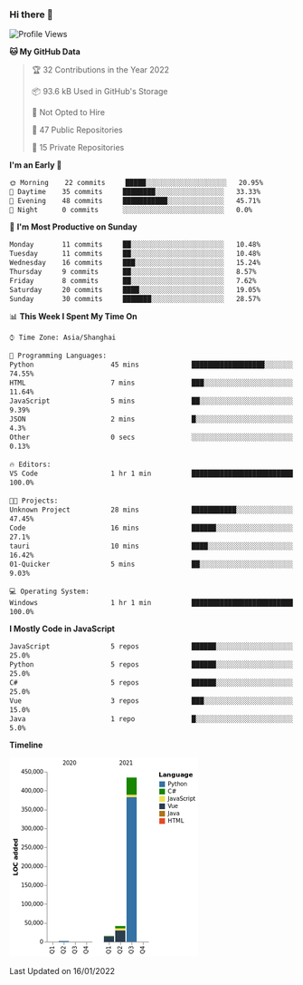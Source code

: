 ### Hi there 👋
<!--START_SECTION:waka-->
![Profile Views](http://img.shields.io/badge/Profile%20Views-0-blue)

**🐱 My GitHub Data** 

> 🏆 32 Contributions in the Year 2022
 > 
> 📦 93.6 kB Used in GitHub's Storage 
 > 
> 🚫 Not Opted to Hire
 > 
> 📜 47 Public Repositories 
 > 
> 🔑 15 Private Repositories  
 > 
**I'm an Early 🐤** 

```text
🌞 Morning    22 commits     █████░░░░░░░░░░░░░░░░░░░░   20.95% 
🌆 Daytime    35 commits     ████████░░░░░░░░░░░░░░░░░   33.33% 
🌃 Evening    48 commits     ███████████░░░░░░░░░░░░░░   45.71% 
🌙 Night      0 commits      ░░░░░░░░░░░░░░░░░░░░░░░░░   0.0%

```
📅 **I'm Most Productive on Sunday** 

```text
Monday       11 commits     ██░░░░░░░░░░░░░░░░░░░░░░░   10.48% 
Tuesday      11 commits     ██░░░░░░░░░░░░░░░░░░░░░░░   10.48% 
Wednesday    16 commits     ███░░░░░░░░░░░░░░░░░░░░░░   15.24% 
Thursday     9 commits      ██░░░░░░░░░░░░░░░░░░░░░░░   8.57% 
Friday       8 commits      ██░░░░░░░░░░░░░░░░░░░░░░░   7.62% 
Saturday     20 commits     ████░░░░░░░░░░░░░░░░░░░░░   19.05% 
Sunday       30 commits     ███████░░░░░░░░░░░░░░░░░░   28.57%

```


📊 **This Week I Spent My Time On** 

```text
⌚︎ Time Zone: Asia/Shanghai

💬 Programming Languages: 
Python                   45 mins             ██████████████████░░░░░░░   74.55% 
HTML                     7 mins              ███░░░░░░░░░░░░░░░░░░░░░░   11.64% 
JavaScript               5 mins              ██░░░░░░░░░░░░░░░░░░░░░░░   9.39% 
JSON                     2 mins              █░░░░░░░░░░░░░░░░░░░░░░░░   4.3% 
Other                    0 secs              ░░░░░░░░░░░░░░░░░░░░░░░░░   0.13%

🔥 Editors: 
VS Code                  1 hr 1 min          █████████████████████████   100.0%

🐱‍💻 Projects: 
Unknown Project          28 mins             ███████████░░░░░░░░░░░░░░   47.45% 
Code                     16 mins             ██████░░░░░░░░░░░░░░░░░░░   27.1% 
tauri                    10 mins             ████░░░░░░░░░░░░░░░░░░░░░   16.42% 
01-Quicker               5 mins              ██░░░░░░░░░░░░░░░░░░░░░░░   9.03%

💻 Operating System: 
Windows                  1 hr 1 min          █████████████████████████   100.0%

```

**I Mostly Code in JavaScript** 

```text
JavaScript               5 repos             ██████░░░░░░░░░░░░░░░░░░░   25.0% 
Python                   5 repos             ██████░░░░░░░░░░░░░░░░░░░   25.0% 
C#                       5 repos             ██████░░░░░░░░░░░░░░░░░░░   25.0% 
Vue                      3 repos             ███░░░░░░░░░░░░░░░░░░░░░░   15.0% 
Java                     1 repo              █░░░░░░░░░░░░░░░░░░░░░░░░   5.0%

```


**Timeline**

![Chart not found](https://raw.githubusercontent.com/cesaryuan/cesaryuan/main/charts/bar_graph.png) 


 Last Updated on 16/01/2022
<!--END_SECTION:waka-->

<!--
**cesaryuan/Cesaryuan** is a ✨ _special_ ✨ repository because its `README.md` (this file) appears on your GitHub profile.

Here are some ideas to get you started:

- 🔭 I’m currently working on ...
- 🌱 I’m currently learning ...
- 👯 I’m looking to collaborate on ...
- 🤔 I’m looking for help with ...
- 💬 Ask me about ...
- 📫 How to reach me: ...
- 😄 Pronouns: ...
- ⚡ Fun fact: ...
-->
